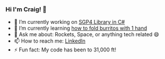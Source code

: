 ### Hi I'm Craig! 👋



- 🔭 I’m currently working on [SGP4 Library in C#](https://github.com/Raggey/satellite-cs) 
- 🌱 I’m currently learning [how to fold burritos with 1 hand](https://youtu.be/7HsRuqsjtqI)
- 💬 Ask me about: Rockets, Space, or anything tech related 😄 
- 📫 How to reach me: [LinkedIn](https://www.linkedin.com/in/craig-r-space/) 
- ⚡ Fun fact: My code has been to 31,000 ft! 


<!--
**Raggey/raggey** is a ✨ _special_ ✨ repository because its `README.md` (this file) appears on your GitHub profile.

Here are some ideas to get you started:

- 🔭 I’m currently working on ...
- 🌱 I’m currently learning ...
- 👯 I’m looking to collaborate on ...
- 🤔 I’m looking for help with ...
- 💬 Ask me about ...
- 📫 How to reach me: ...
- 😄 Pronouns: ...
- ⚡ Fun fact: ...
-->


